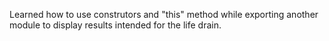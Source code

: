Learned how to use construtors and "this" method while exporting another module to display results intended for the life drain.
